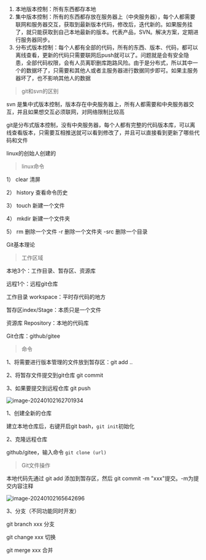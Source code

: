 1. 本地版本控制：所有东西都存本地
2. 集中版本控制：所有的东西都存放在服务器上（中央服务器），每个人都需要联网和服务器交互，获取到最新版本代码，修改后，迭代新的。如果服务挂了，就只能获取到自己本地最新的版本。代表产品，SVN。解决方案，定期进行服务器同步。
3. 分布式版本控制：每个人都有全部的代码，所有的东西、版本、代码，都可以离线查看，更新的代码只需要联网后push就可以了。问题就是会有安全隐患，全部代码权限，会有人员离职删库跑路风险。由于是分布式，所以其中一个的数据坏了，只需要和其他人或者主服务器进行数据同步即可。如果主服务器坏了，也不影响其他人的数据

>  git和svn的区别

svn 是集中式版本控制，版本存在中央服务器上，所有人都需要和中央服务器交互，并且如果想交互必须联网，对网络限制比较高

git是分布式版本控制，没有中央服务器，每个人都有完整的代码版本库，可以离线查看版本，只需要互相推送就可以看到修改了，并且可以直接看到更新了哪些代码和文件

linux的创始人创建的

> linux命令

1） clear 清屏

2） history 查看命令历史

3） touch 新建一个文件

4） mkdir 新建一个文件夹

5） rm 删除一个文件 -r 删除一个文件夹 -src 删除一个目录

Git基本理论

> 工作区域

本地3个：工作目录、暂存区、资源库

远程1个：远程git仓库

工作目录 workspace：平时存代码的地方

暂存区index/Stage：本质只是一个文件

资源库 Repository：本地的代码库

Git仓库：github/gitee

> 命令

1、将需要进行版本管理的文件放到暂存区：git add ..

2、将暂存文件提交到git仓库  git commit

3、如果要提交到远程仓库 git push 

![image-20240102162701934](https://github.com/Ray-wzm/Git-/assets/62834324/a744d6bc-e169-4f7b-a9a4-864ee284a1af)


1、创建全新的仓库

建立本地仓库后，右键开启git bash，```git init```初始化

2、克隆远程仓库

github/gitee，输入命令 ```git clone (url)```

> Git文件操作

本地代码先通过 git add 添加到暂存区，然后 git commit -m "xxx"提交。-m为提交内容注释

![image-20240102165642696](https://github.com/Ray-wzm/Git-/assets/62834324/500198d0-d7f0-44ef-b316-ad6d923e3e61)


3、分支（不同功能同时开发）

git branch xxx 分支

git change xxx  切换

git merge xxx  合并


